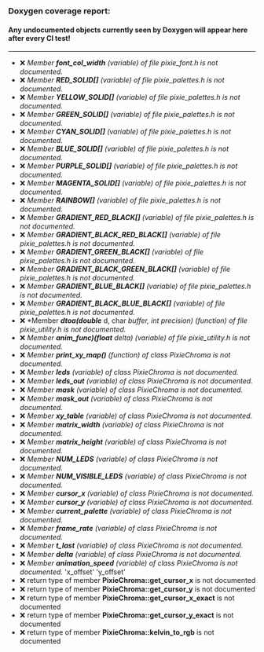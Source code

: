 ### Doxygen coverage report: 
#### Any undocumented objects currently seen by Doxygen will appear here after every CI test!
---------------------------------------------------------
- :x: *Member ***font_col_width*** (variable) of file pixie_font.h is not documented.*
- :x: *Member ***RED_SOLID[]*** (variable) of file pixie_palettes.h is not documented.*
- :x: *Member ***YELLOW_SOLID[]*** (variable) of file pixie_palettes.h is not documented.*
- :x: *Member ***GREEN_SOLID[]*** (variable) of file pixie_palettes.h is not documented.*
- :x: *Member ***CYAN_SOLID[]*** (variable) of file pixie_palettes.h is not documented.*
- :x: *Member ***BLUE_SOLID[]*** (variable) of file pixie_palettes.h is not documented.*
- :x: *Member ***PURPLE_SOLID[]*** (variable) of file pixie_palettes.h is not documented.*
- :x: *Member ***MAGENTA_SOLID[]*** (variable) of file pixie_palettes.h is not documented.*
- :x: *Member ***RAINBOW[]*** (variable) of file pixie_palettes.h is not documented.*
- :x: *Member ***GRADIENT_RED_BLACK[]*** (variable) of file pixie_palettes.h is not documented.*
- :x: *Member ***GRADIENT_BLACK_RED_BLACK[]*** (variable) of file pixie_palettes.h is not documented.*
- :x: *Member ***GRADIENT_GREEN_BLACK[]*** (variable) of file pixie_palettes.h is not documented.*
- :x: *Member ***GRADIENT_BLACK_GREEN_BLACK[]*** (variable) of file pixie_palettes.h is not documented.*
- :x: *Member ***GRADIENT_BLUE_BLACK[]*** (variable) of file pixie_palettes.h is not documented.*
- :x: *Member ***GRADIENT_BLACK_BLUE_BLACK[]*** (variable) of file pixie_palettes.h is not documented.*
- :x: *Member ***dtoa(double*** d, char *buffer, int precision) (function) of file pixie_utility.h is not documented.*
- :x: *Member ***anim_func)(float*** delta) (variable) of file pixie_utility.h is not documented.*
- :x: *Member ***print_xy_map()*** (function) of class PixieChroma is not documented.*
- :x: *Member ***leds*** (variable) of class PixieChroma is not documented.*
- :x: *Member ***leds_out*** (variable) of class PixieChroma is not documented.*
- :x: *Member ***mask*** (variable) of class PixieChroma is not documented.*
- :x: *Member ***mask_out*** (variable) of class PixieChroma is not documented.*
- :x: *Member ***xy_table*** (variable) of class PixieChroma is not documented.*
- :x: *Member ***matrix_width*** (variable) of class PixieChroma is not documented.*
- :x: *Member ***matrix_height*** (variable) of class PixieChroma is not documented.*
- :x: *Member ***NUM_LEDS*** (variable) of class PixieChroma is not documented.*
- :x: *Member ***NUM_VISIBLE_LEDS*** (variable) of class PixieChroma is not documented.*
- :x: *Member ***cursor_x*** (variable) of class PixieChroma is not documented.*
- :x: *Member ***cursor_y*** (variable) of class PixieChroma is not documented.*
- :x: *Member ***current_palette*** (variable) of class PixieChroma is not documented.*
- :x: *Member ***frame_rate*** (variable) of class PixieChroma is not documented.*
- :x: *Member ***t_last*** (variable) of class PixieChroma is not documented.*
- :x: *Member ***delta*** (variable) of class PixieChroma is not documented.*
- :x: *Member ***animation_speed*** (variable) of class PixieChroma is not documented.*
  'x_offset'
  'y_offset'
- :x: return type of member **PixieChroma::get_cursor_x** is not documented
- :x: return type of member **PixieChroma::get_cursor_y** is not documented
- :x: return type of member **PixieChroma::get_cursor_x_exact** is not documented
- :x: return type of member **PixieChroma::get_cursor_y_exact** is not documented
- :x: return type of member **PixieChroma::kelvin_to_rgb** is not documented